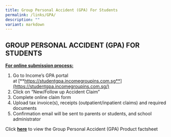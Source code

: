 ```yaml
---
title: Group Personal Accident (GPA) For Students
permalink: /links/GPA/
description: ""
variant: markdown
---
```

## GROUP PERSONAL ACCIDENT (GPA) FOR STUDENTS


**<u>For online submission process:</u>**

1.  Go to Income’s GPA portal at&nbsp;[**https://studentgpa.incomegroupins.com.sg**](https://studentgpa.incomegroupins.com.sg/)
2.  Click on “New/Follow up Accident Claim”
3.  Complete online claim form
4.  Upload tax invoice(s), receipts (outpatient/inpatient claims) and required documents
5.  Confirmation email will be sent to parents or students, and school administrator

Click **[here](/files/Links/GPA%20for%20Students/Product_Fact_Sheet_Year_2024.pdf)** to view the&nbsp;Group Personal Accident (GPA) Product factsheet